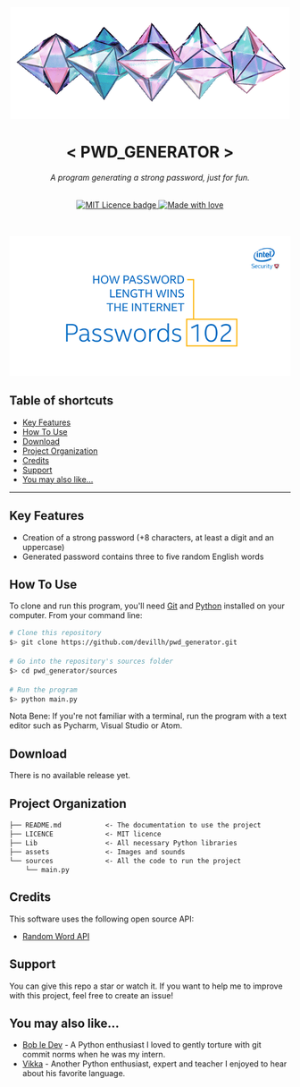 <div align=center>

![gif](https://raw.githubusercontent.com/devillh/pwd_generator/main/assets/spinning_crystals.gif)

<h1>
    < PWD_GENERATOR >
</h1>
<h6>A program generating a strong password, just for fun.</h6>
<a href="https://lbesson.mit-license.org/">
  <img src="https://img.shields.io/badge/License-MIT-blue.svg" alt="MIT Licence badge">
</a>
<a href="https://github.com/devillh">
  <img src="https://img.shields.io/badge/Made%20with-💛-674ea7" alt="Made with love">
</a>
<br/>
<br/>
<br/>
    
![gif](https://raw.githubusercontent.com/devillh/pwd_generator/main/assets/password_length_security.gif)
<br/>
</div>


## Table of shortcuts


- [Key Features](#key-features)
- [How To Use](#how-to-use)
- [Download](#download)
- [Project Organization](#project-organization)
- [Credits](#credits)
- [Support](#support)
- [You may also like...](#you-may-also-like)


---


## Key Features


* Creation of a strong password (+8 characters, at least a digit and an uppercase)
* Generated password contains three to five random English words


## How To Use


To clone and run this program, you'll need [Git](https://git-scm.com) and [Python](https://www.python.org/downloads/) installed on your computer. From your command line:

```bash
# Clone this repository
$> git clone https://github.com/devillh/pwd_generator.git

# Go into the repository's sources folder
$> cd pwd_generator/sources

# Run the program
$> python main.py
```

Nota Bene: If you're not familiar with a terminal, run the program with a text editor such as Pycharm, Visual Studio or Atom.


## Download


There is no available release yet.


## Project Organization


    ├── README.md           <- The documentation to use the project
    ├── LICENCE             <- MIT licence
    ├── Lib                 <- All necessary Python libraries
    ├── assets              <- Images and sounds
    └── sources             <- All the code to run the project
        └── main.py


## Credits


This software uses the following open source API:

- [Random Word API](https://github.com/RazorSh4rk/random-word-api)


## Support


You can give this repo a star or watch it. If you want to help me to improve with this project, feel free to create an issue!


## You may also like...


- [Bob le Dev](https://github.com/MatthieuRochette) - A Python enthusiast I loved to gently torture with git commit norms when he was my intern.
- [Vikka](https://github.com/Vikka) - Another Python enthusiast, expert and teacher I enjoyed to hear about his favorite language.
